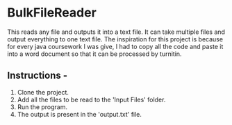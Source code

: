# BulkFileReader

This reads any file and outputs it into a text file. It can take multiple files and output everything to one text file.
The inspiration for this project is because for every java coursework I was give, I had to copy all the code and paste it into a word document so that it can be processed by turnitin. 



## Instructions -
  1. Clone the project.
  2. Add all the files to be read to the 'Input Files' folder.
  3. Run the program.
  4. The output is present in the 'output.txt' file.
